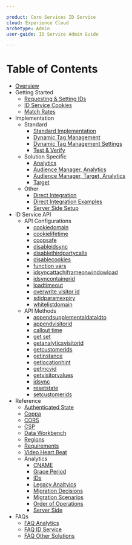 ```yaml
---

product: Core Services ID Service
cloud: Experience Cloud
archetype: Admin
user-guide: ID Service Admin Guide

---
```


# Table of Contents

+ [Overview](overview.md)
+ Getting Started
    + [Requesting & Setting IDs](getting-started/getting-started-id-request.md)
    + [ID Service Cookies](getting-started/getting-started-cookies.md)
    + [Match Rates](getting-started/getting-started-match-rates.md)
+ Implementation
    + Standard 
        + [Standard Implementation](implementation/implementation-standard/standard.md)
        + [Dynamic Tag Management](implementation/implementation-standard/dtm.md)
        + [Dynamic Tag Management Settings](implementation/implementation-standard/dtm-settings.md)
        + [Test & Verify](implementation/implementation-standard/test-verify.md)
    + Solution Specific
        + [Analytics](implementation/implementation-solution-specific/implementation-solution-specific-analytics.md)
        + [Audience Manager, Analytics](implementation/implementation-solution-specific/implementation-solution-specific-aam-analytics.md)
        + [Audience Manager, Target, Analytics](implementation/implementation-solution-specific/implementation-solution-specific-aam-analytics-target.md)
        + [Target](implementation/implementation-solution-specific/implementation-solution-specific-target.md)
    + Other
        + [Direct Integration](implementation/implementation-other/implementation-other-direct-integration.md)
        + [Direct Integration Examples](implementation/implementation-other/implementation-other-direct-integration-examples.md)
        + [Server Side Setup](implementation/implementation-other/implementation-other-setup-server-side.md)
+ ID Service API
    + API Configurations
        + [cookiedomain](id-service-api/id-service-api-configurations/id-service-api-configurations-cookiedomain.md)
        + [cookielifetime](id-service-api/id-service-api-configurations/id-service-api-configurations-cookielifetime.md)
        + [coopsafe](id-service-api/id-service-api-configurations/id-service-api-configurations-coopsafe.md)
        + [disableidsync](id-service-api/id-service-api-configurations/id-service-api-configurations-disableidsync.md)
        + [disablethirdpartycalls](id-service-api/id-service-api-configurations/id-service-api-configurations-disablethirdpartycalls.md)
        + [disablecookies](id-service-api/id-service-api-configurations/id-service-api-configurations-disable-cookies.md)
        + [function vars](id-service-api/id-service-api-configurations/id-service-api-configurations-function-vars.md)
        + [idsyncattachiframeonwindowload](id-service-api/id-service-api-configurations/id-service-api-configurations-idsyncattachiframeonwindowload.md)
        + [idsyncontainerid](id-service-api/id-service-api-configurations/id-service-api-configurations-idsyncontainerid.md)
        + [loadtimeout](id-service-api/id-service-api-configurations/id-service-api-configurations-loadtimeout.md)
        + [overwrite visitor id](id-service-api/id-service-api-configurations/id-service-api-configurations-overwrite-visitor-id.md)
        + [sdidparamexpiry](id-service-api/id-service-api-configurations/id-service-api-configurations-sdidparamexpiry.md)
        + [whitelistdomain](id-service-api/id-service-api-configurations/id-service-api-configurations-whitelistdomain.md)
    + API Methods
        + [appendsupplementaldataidto](id-service-api/id-service-api-methods/id-service-api-methods-appendsupplementaldataidto.md)
        + [appendvisitorid](id-service-api/id-service-api-methods/id-service-api-methods-appendvisitorid.md)
        + [callout time](id-service-api/id-service-api-methods/id-service-api-methods-callout-time.md)
        + [get set](id-service-api/id-service-api-methods/id-service-api-methods-get-set.md)
        + [getanalyticsvisitorid](id-service-api/id-service-api-methods/id-service-api-methods-getanalyticsvisitorid.md)
        + [getcustomerids](id-service-api/id-service-api-methods/id-service-api-methods-getcustomerids.md)
        + [getinstance](id-service-api/id-service-api-methods/id-service-api-methods-getinstance.md)
        + [getlocationhint](id-service-api/id-service-api-methods/id-service-api-methods-getlocationhint.md)
        + [getmcvid](id-service-api/id-service-api-methods/id-service-api-methods-getmcvid.md)
        + [getvisitorvalues](id-service-api/id-service-api-methods/id-service-api-methods-getvisitorvalues.md)
        + [idsync](id-service-api/id-service-api-methods/id-service-api-methods-idsync.md)
        + [resetstate](id-service-api/id-service-api-methods/id-service-api-methods-resetstate.md)
        + [setcustomerids](id-service-api/id-service-api-methods/id-service-api-methods-setcustomerids.md)
+ Reference
    + [Authenticated State](reference/reference-authenticated-state.md)
    + [Coppa](reference/reference-coppa.md)
    + [CORS](reference/reference-cors.md)
    + [CSP](reference/reference-csp.md)
    + [Data Workbench](reference/reference-dwb.md)
    + [Regions](reference/reference-regions.md)
    + [Requirements](reference/reference-requirements.md)
    + [Video Heart Beat](reference/reference-video-heartbeat.md)
    + Analytics
        + [CNAME](reference/reference-analytics/reference-analytics-cname.md)
        + [Grace Period](reference/reference-analytics/reference-analytics-grace.md)
        + [IDs](reference/reference-analytics/reference-analytics-ids.md)
        + [Legacy Analtyics](reference/reference-analytics/reference-analytics-legacy-analytics.md)
        + [Migration Decisions](reference/reference-analytics/reference-analytics-migration-decisions.md)
        + [Migration Scenarios](reference/reference-analytics/reference-analytics-migration-scenarios.md)
        + [Order of Operations](reference/reference-analytics/reference-analytics-order-operations.md)
        + [Server Side](reference/reference-analytics/reference-analytics-server-side.md)
+ FAQs
    + [FAQ Analytics](faqs/faqs-analytics.md)
    + [FAQ ID Service](faqs/faqs-id-service.md)
    + [FAQ Other Solutions](faqs/faqs-other-solutions.md)
    
    
